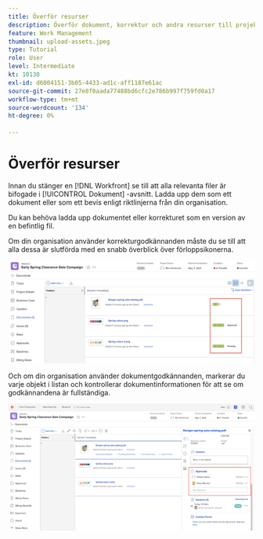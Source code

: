 ```yaml
---
title: Överför resurser
description: Överför dokument, korrektur och andra resurser till projektet innan du stänger det för att säkerställa att alla relevanta data är kopplade till projektet.
feature: Work Management
thumbnail: upload-assets.jpeg
type: Tutorial
role: User
level: Intermediate
kt: 10138
exl-id: d6004151-3b05-4433-ad1c-aff1187e61ac
source-git-commit: 27e8f0aada77488bd6cfc2e786b997f759fd0a17
workflow-type: tm+mt
source-wordcount: '134'
ht-degree: 0%

---
```


# Överför resurser

Innan du stänger en [!DNL Workfront] se till att alla relevanta filer är bifogade i [!UICONTROL Dokument] -avsnitt. Ladda upp dem som ett dokument eller som ett bevis enligt riktlinjerna från din organisation.

Du kan behöva ladda upp dokumentet eller korrekturet som en version av en befintlig fil.

Om din organisation använder korrekturgodkännanden måste du se till att alla dessa är slutförda med en snabb överblick över förloppsikonerna.

![Dokumentsida med korrekturförloppsikoner](assets/planner-fund-proof-progress-icons.png)

Och om din organisation använder dokumentgodkännanden, markerar du varje objekt i listan och kontrollerar dokumentinformationen för att se om godkännandena är fullständiga.

![Sammanfattning på dokumentsidan som visar dokumentgodkännande](assets/planner-fund-document-approval.png)

<!---
learn more urls
Create proofs
Add new documents to Workfront
--->
